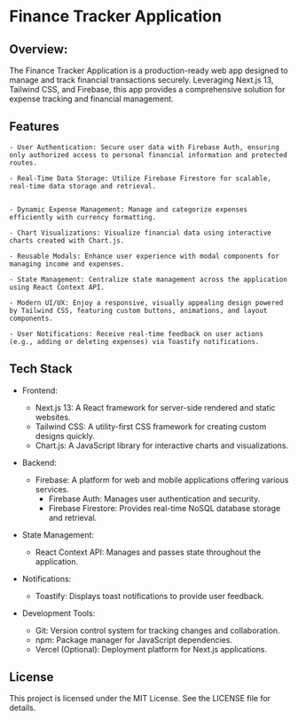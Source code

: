 # **Finance Tracker Application**

## **Overview:**
The Finance Tracker Application is a production-ready web app designed to manage and track financial transactions securely. Leveraging Next.js 13, Tailwind CSS, and Firebase, this app provides a comprehensive solution for expense tracking and financial management.

## **Features**
    - User Authentication: Secure user data with Firebase Auth, ensuring only authorized access to personal financial information and protected routes.

    - Real-Time Data Storage: Utilize Firebase Firestore for scalable, real-time data storage and retrieval.

    
    - Dynamic Expense Management: Manage and categorize expenses efficiently with currency formatting.
    
    - Chart Visualizations: Visualize financial data using interactive charts created with Chart.js.
    
    - Reusable Modals: Enhance user experience with modal components for managing income and expenses.
    
    - State Management: Centralize state management across the application using React Context API.
    
    - Modern UI/UX: Enjoy a responsive, visually appealing design powered by Tailwind CSS, featuring custom buttons, animations, and layout components.
    
    - User Notifications: Receive real-time feedback on user actions (e.g., adding or deleting expenses) via Toastify notifications.

## **Tech Stack**
- Frontend: 
    - Next.js 13: A React framework for server-side rendered and static websites.
    - Tailwind CSS: A utility-first CSS framework for creating custom designs quickly.
    - Chart.js: A JavaScript library for interactive charts and visualizations.

- Backend:
    - Firebase: A platform for web and mobile applications offering various services.
        - Firebase Auth: Manages user authentication and security.
        - Firebase Firestore: Provides real-time NoSQL database storage and retrieval.


- State Management:
    - React Context API: Manages and passes state throughout the application.


- Notifications:
    - Toastify: Displays toast notifications to provide user feedback.


- Development Tools:
    - Git: Version control system for tracking changes and collaboration.
    - npm: Package manager for JavaScript dependencies.
    - Vercel (Optional): Deployment platform for Next.js applications.

## **License**
This project is licensed under the MIT License. See the LICENSE file for details.